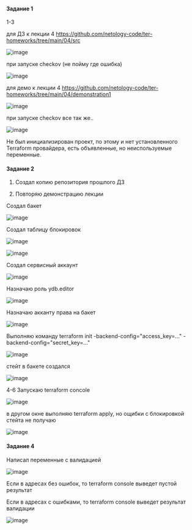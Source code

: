 #### Задание 1

1-3 

для ДЗ к лекции 4 https://github.com/netology-code/ter-homeworks/tree/main/04/src

![image](https://github.com/inyushov/devops-netology/assets/127683348/e7695213-8e61-43f2-ae4f-59a8c97275f2)

при запуске checkov (не пойму где ошибка)

![image](https://github.com/inyushov/devops-netology/assets/127683348/752c1b80-6ad2-43d1-9819-88f172cd75d3)


для демо к лекции 4 https://github.com/netology-code/ter-homeworks/tree/main/04/demonstration1

![image](https://github.com/inyushov/devops-netology/assets/127683348/25605227-55d2-4179-bcd0-e6461443db3b)

при запуске checkov все так же..

![image](https://github.com/inyushov/devops-netology/assets/127683348/14b80891-10df-4491-8447-0e88f38f2d1b)


Не был инициализирован проект, по этому и нет установленного Terraform провайдера, есть объявленные, но неиспользуемые переменные.

#### Задание 2

1. Создал копию репозитория прошлого ДЗ
   
2. Повторяю демонстрацию лекции

Создал бакет

![image](https://github.com/inyushov/devops-netology/assets/127683348/45494aea-52a5-4cfa-9039-e3ca1606d958)

Создал таблицу блокировок

![image](https://github.com/inyushov/devops-netology/assets/127683348/7158fe25-bd5b-4164-9dc1-67222b9e4c52)

![image](https://github.com/inyushov/devops-netology/assets/127683348/459bbe38-d3b0-4647-9f47-0e8b12ef1c33)

Создал сервисный аккаунт

![image](https://github.com/inyushov/devops-netology/assets/127683348/9f241505-a5d7-44fa-93eb-3076c7316b5d)

Назначаю роль ydb.editor

![image](https://github.com/inyushov/devops-netology/assets/127683348/dd9057b8-b0b6-4b86-bdad-eec51a2e1c78)

Назначаю акканту права на бакет

![image](https://github.com/inyushov/devops-netology/assets/127683348/34225a88-5228-41e6-b061-cea7f94a9e4a)

Выполняю команду terraform init -backend-config="access_key=..." -backend-config="secret_key=..."

![image](https://github.com/inyushov/devops-netology/assets/127683348/15b4e4ce-f32d-40c3-a21b-eed603a0489c)

стейт в бакете создался

![image](https://github.com/inyushov/devops-netology/assets/127683348/82b60efc-e149-4c24-821b-348b1de72740)


4-6 Запускаю terraform concole

![image](https://github.com/inyushov/devops-netology/assets/127683348/a38292fb-71ce-450b-976d-f7f3a9e41564)

в другом окне выполняю terraform apply, но ощибки с блокировкой стейта не получаю

![image](https://github.com/inyushov/devops-netology/assets/127683348/30705b07-a4ec-4808-903d-5fea0074821b)


#### Задание 4

Написал переменные с валидацией

![image](https://github.com/inyushov/devops-netology/assets/127683348/765d1c7a-f185-4529-a47e-df1efce9c06c)

Если в адресах без ошибок, то terraform console выведет пустой результат

Если в адресах с ошибками, то terraform console выведет результат валидации

![image](https://github.com/inyushov/devops-netology/assets/127683348/a7629fe5-9eba-459a-8cc5-d7c636ae9f31)








